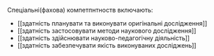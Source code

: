 Спеціальні(фахова) компетпнтноств включають:
- [[здатність планувати та виконувати оригінальні дослідження]]
- [[здатність застосовувати методи наукового дослідження]]
- [[здатність здійснювати науково-педагогічну діяльність]]
- [[здатність забезпечувати якість виконуваних досліджень]]